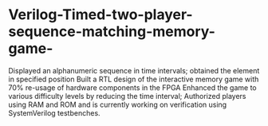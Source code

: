 # Verilog-Timed-two-player-sequence-matching-memory-game-
Displayed an alphanumeric sequence in time intervals; obtained the element in specified position Built a RTL design of the interactive memory game with 70% re-usage of hardware components in the FPGA Enhanced the game to various difficulty levels by reducing the time interval; Authorized players using RAM and ROM  and is currently working on verification using SystemVerilog testbenches.
